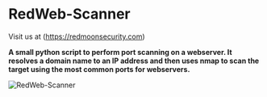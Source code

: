 # RedWeb-Scanner

Visit us at (https://redmoonsecurity.com)

**A small python script to perform port scanning on a webserver. It resolves a domain name to an IP address and then uses nmap to scan the target using the most common ports for webservers.**

![RedWeb-Scanner](https://user-images.githubusercontent.com/62467907/78455049-6209b300-769c-11ea-8015-9059b6865aa5.png)
